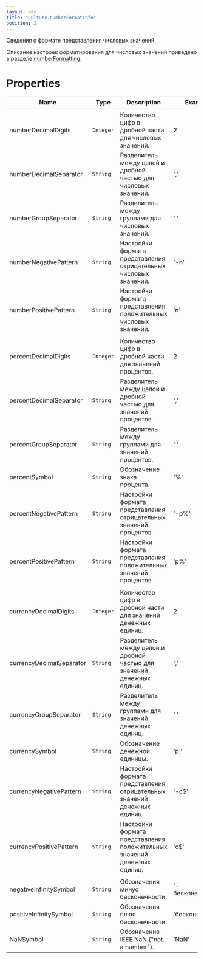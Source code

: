 ```yaml
---
layout: doc
title: "Culture.numberFormatInfo"
position: 2
---
```


Сведения о формате представления числовых значений.

Описание настроек форматирования для числовых значений приведено в разделе [numberFormatting](../Culture.numberFormatting/).

# Properties

Name|Type|Description|Example
----|----|-----------|-------
| | |
numberDecimalDigits|`Integer`|Количество цифр в дробной части для числовых значений.|2
numberDecimalSeparator|`String`|Разделитель между целой и дробной частью для числовых значений.|','
numberGroupSeparator|`String`|Разделитель между группами для числовых значений.|' '
numberNegativePattern|`String`|Настройки формата представления отрицательных числовых значений.| '-n'
numberPositivePattern|`String`|Настройки формата представления положительных числовых значений.| 'n'
| | |
percentDecimalDigits|`Integer`|Количество цифр в дробной части для значений процентов.|2
percentDecimalSeparator|`String`|Разделитель между целой и дробной частью для значений процентов.|','
percentGroupSeparator|`String`|Разделитель между группами для значений процентов.|' '
percentSymbol|`String`|Обозначение знака процента.| '%'
percentNegativePattern|`String`|Настройки формата представления отрицательных значений процентов.|'-p%'
percentPositivePattern|`String`|Настройки формата представления положительных значений процентов.|'p%'
| | |
currencyDecimalDigits|`Integer`|Количество цифр в дробной части для значений денежных единиц.|2
currencyDecimalSeparator|`String`|Разделитель между целой и дробной частью для значений денежных единиц.|','
currencyGroupSeparator|`String`|Разделитель между группами для значений денежных единиц.| ' '
currencySymbol|`String`|Обозначение денежной единицы.| 'р.'
currencyNegativePattern|`String`|Настройки формата представления отрицательных значений денежных единиц.|'-c$'
currencyPositivePattern|`String`|Настройки формата представления положительных значений денежных единиц.|'c$'
| | |
negativeInfinitySymbol|`String`|Обозначения минус бесконечности.|'-бесконечность'
positiveInfinitySymbol|`String`|Обозначения плюс бесконечности.|'бесконечность'
NaNSymbol|`String`|Обозначение IEEE NaN ("not a number").|'NaN'

